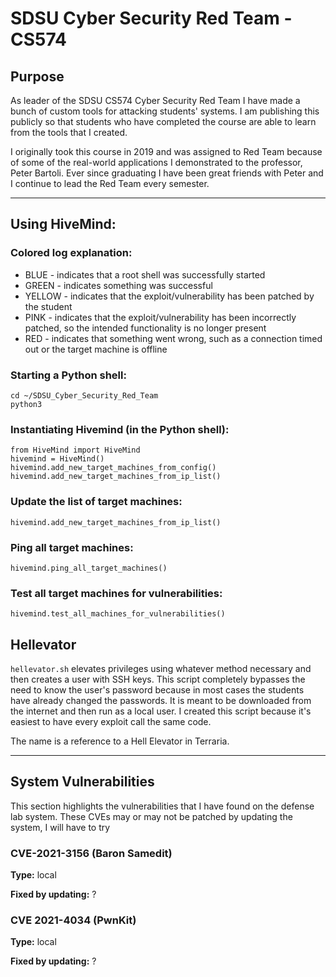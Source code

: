 # SDSU Cyber Security Red Team - CS574

## Purpose
As leader of the SDSU CS574 Cyber Security Red Team I have made a bunch of custom tools for attacking students' systems. I am publishing this publicly so that students who have completed the course are able to learn from the tools that I created.

I originally took this course in 2019 and was assigned to Red Team because of some of the real-world applications I demonstrated to the professor, Peter Bartoli. Ever since graduating I have been great friends with Peter and I continue to lead the Red Team every semester.

---

## Using HiveMind:

### Colored log explanation:
- BLUE - indicates that a root shell was successfully started
- GREEN - indicates something was successful
- YELLOW - indicates that the exploit/vulnerability has been patched by the student
- PINK - indicates that the exploit/vulnerability has been incorrectly patched, so the intended functionality is no longer present
- RED - indicates that something went wrong, such as a connection timed out or the target machine is offline

### Starting a Python shell:
```
cd ~/SDSU_Cyber_Security_Red_Team
python3
```

### Instantiating Hivemind (in the Python shell):
```
from HiveMind import HiveMind
hivemind = HiveMind()
hivemind.add_new_target_machines_from_config()
hivemind.add_new_target_machines_from_ip_list()

```

### Update the list of target machines:
```
hivemind.add_new_target_machines_from_ip_list()
```

### Ping all target machines:
```
hivemind.ping_all_target_machines()
```

### Test all target machines for vulnerabilities:
```
hivemind.test_all_machines_for_vulnerabilities()
```

## Hellevator

`hellevator.sh` elevates privileges using whatever method necessary and then creates a user with SSH keys. This script completely bypasses the need to know the user's password because in most cases the students have already changed the passwords. It is meant to be downloaded from the internet and then run as a local user. I created this script because it's easiest to have every exploit call the same code.

The name is a reference to a Hell Elevator in Terraria.

---

## System Vulnerabilities
This section highlights the vulnerabilities that I have found on the defense lab system. These CVEs may or may not be patched by updating the system, I will have to try 

### CVE-2021-3156 (Baron Samedit)
**Type:** local

**Fixed by updating:** ?

### CVE 2021-4034 (PwnKit)
**Type:** local

**Fixed by updating:** ?
